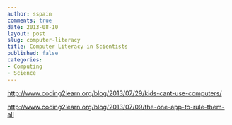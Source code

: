 ```yaml
---
author: sspain
comments: true
date: 2013-08-10
layout: post
slug: computer-literacy
title: Computer Literacy in Scientists
published: false
categories:
- Computing
- Science
---
```



http://www.coding2learn.org/blog/2013/07/29/kids-cant-use-computers/

http://www.coding2learn.org/blog/2013/07/09/the-one-app-to-rule-them-all

